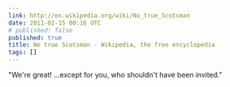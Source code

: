 ```yaml
---
link: http://en.wikipedia.org/wiki/No_true_Scotsman
date: 2011-02-15 00:16 UTC
# published: false
published: true
title: No true Scotsman - Wikipedia, the free encyclopedia
tags: []
---
```


"We're great! ...except for you, who shouldn't have been invited."
